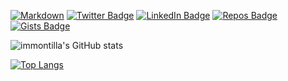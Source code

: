 [![Markdown](https://img.shields.io/badge/Made%20with-Markdown-1f425f.svg)](https://img.shields.io/badge/Made%20with-Markdown-1f425f.svg)
[![Twitter Badge](https://img.shields.io/badge/Twitter-Profile-informational?style=flat&logo=twitter&logoColor=white&color=1CA2F1)](https://twitter.com/immontilla)
[![LinkedIn Badge](https://img.shields.io/badge/LinkedIn-Profile-informational?style=flat&logo=linkedin&logoColor=white&color=0D76A8)](https://www.linkedin.com/in/immontilla/)
[![Repos Badge](https://badges.pufler.dev/repos/immontilla)](https://badges.pufler.dev)
[![Gists Badge](https://badges.pufler.dev/gists/immontilla)](https://badges.pufler.dev)

![immontilla's GitHub stats](https://github-readme-stats.vercel.app/api?username=immontilla&show_icons=true)

[![Top Langs](https://github-readme-stats.vercel.app/api/top-langs/?username=immontilla)](https://github.com/immontilla/github-readme-stats)

<!--
[![spotify-github-profile](https://spotify-github-profile.vercel.app/api/view?uid=immontilla&cover_image=false&theme=default&bar_color=00ff00&bar_color_cover=true)](https://spotify-github-profile.vercel.app/api/view?uid=immontilla&redirect=true)
-->

<!--
**immontilla/immontilla** is a ✨ _special_ ✨ repository because its `README.md` (this file) appears on your GitHub profile.

Here are some ideas to get you started:

- 🔭 I’m currently working on ...
- 🌱 I’m currently learning ...
- 👯 I’m looking to collaborate on ...
- 🤔 I’m looking for help with ...
- 💬 Ask me about ...
- 📫 How to reach me: ...
- 😄 Pronouns: ...
- ⚡ Fun fact: ...
-->
